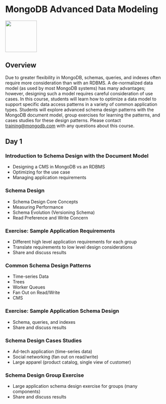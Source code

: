 # MongoDB Advanced Data Modeling

<img src="img/mongodb-university-logo.png" class="floatright single" style="width: 100px">

## Overview

Due to greater flexibility in MongoDB, schemas, queries, and indexes often require more consideration than with an RDBMS. A de-normalized data model (as used by most MongoDB systems) has many advantages; however, designing such a model requires careful consideration of use cases. In this course, students will learn how to optimize a data model to support specific data access patterns in a variety of common application types. Students will explore advanced schema design patterns with the MongoDB document model, group exercises for learning the patterns, and cases studies for these design patterns. Please contact <a href="mailto:training@mongodb.com">training@mongodb.com</a> with any questions about this course.

## Day 1

### Introduction to Schema Design with the Document Model

* Designing a CMS in MongoDB vs an RDBMS
* Optimizing for the use case
* Managing application requirements

### Schema Design

* Schema Design Core Concepts
* Measuring Performance
* Schema Evolution (Versioning Schema)
* Read Preference and Write Concern

### Exercise: Sample Application Requirements

* Different high level application requirements for each group
* Translate requirements to low level design considerations
* Share and discuss results

### Common Schema Design Patterns

* Time-series Data
* Trees
* Worker Queues
* Fan Out on Read/Write
* CMS

### Exercise: Sample Application Schema Design

* Schema, queries, and indexes
* Share and discuss results

### Schema Design Cases Studies

* Ad-tech application (time-series data)
* Social networking (fan out on read/write)
* Large apparel (product catalog, single view of customer)

### Schema Design Group Exercise

* Large application schema design exercise for groups (many components)
* Share and discuss results


<style>#resources_table{display:none;}</style>

